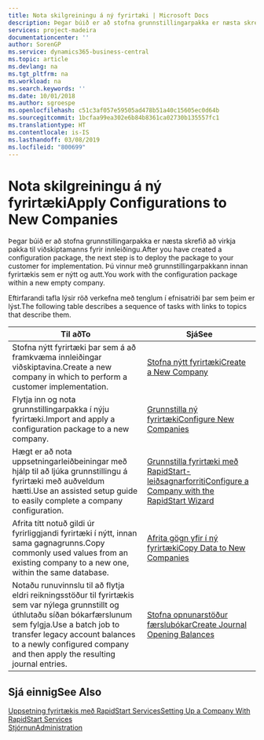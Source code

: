 ```yaml
---
title: Nota skilgreiningu á ný fyrirtæki | Microsoft Docs
description: Þegar búið er að stofna grunnstillingarpakka er næsta skrefið að virkja pakka til viðskiptamanns fyrir innleiðingu. Grunnstillingin er notuð með nýju auðu fyrirtæki.
services: project-madeira
documentationcenter: ''
author: SorenGP
ms.service: dynamics365-business-central
ms.topic: article
ms.devlang: na
ms.tgt_pltfrm: na
ms.workload: na
ms.search.keywords: ''
ms.date: 10/01/2018
ms.author: sgroespe
ms.openlocfilehash: c51c3af057e59505ad478b51a40c15605ec0d64b
ms.sourcegitcommit: 1bcfaa99ea302e6b84b8361ca02730b135557fc1
ms.translationtype: HT
ms.contentlocale: is-IS
ms.lasthandoff: 03/08/2019
ms.locfileid: "800699"
---
```

# <a name="apply-configurations-to-new-companies"></a><span data-ttu-id="65d36-104">Nota skilgreiningu á ný fyrirtæki</span><span class="sxs-lookup"><span data-stu-id="65d36-104">Apply Configurations to New Companies</span></span>
<span data-ttu-id="65d36-105">Þegar búið er að stofna grunnstillingarpakka er næsta skrefið að virkja pakka til viðskiptamanns fyrir innleiðingu.</span><span class="sxs-lookup"><span data-stu-id="65d36-105">After you have created a configuration package, the next step is to deploy the package to your customer for implementation.</span></span> <span data-ttu-id="65d36-106">Þú vinnur með grunnstillingarpakkann innan fyrirtækis sem er nýtt og autt.</span><span class="sxs-lookup"><span data-stu-id="65d36-106">You work with the configuration package within a new empty company.</span></span>  

 <span data-ttu-id="65d36-107">Eftirfarandi tafla lýsir röð verkefna með tenglum í efnisatriði þar sem þeim er lýst.</span><span class="sxs-lookup"><span data-stu-id="65d36-107">The following table describes a sequence of tasks with links to topics that describe them.</span></span>

|<span data-ttu-id="65d36-108">**Til að**</span><span class="sxs-lookup"><span data-stu-id="65d36-108">**To**</span></span>|<span data-ttu-id="65d36-109">**Sjá**</span><span class="sxs-lookup"><span data-stu-id="65d36-109">**See**</span></span>|  
|------------|-------------|  
|<span data-ttu-id="65d36-110">Stofna nýtt fyrirtæki þar sem á að framkvæma innleiðingar viðskiptavina.</span><span class="sxs-lookup"><span data-stu-id="65d36-110">Create a new company in which to perform a customer implementation.</span></span>|[<span data-ttu-id="65d36-111">Stofna nýtt fyrirtæki</span><span class="sxs-lookup"><span data-stu-id="65d36-111">Create a New Company</span></span>](admin-how-to-create-a-new-company.md)|  
|<span data-ttu-id="65d36-112">Flytja inn og nota grunnstillingarpakka í nýju fyrirtæki.</span><span class="sxs-lookup"><span data-stu-id="65d36-112">Import and apply a configuration package to a new company.</span></span>|[<span data-ttu-id="65d36-113">Grunnstilla ný fyrirtæki</span><span class="sxs-lookup"><span data-stu-id="65d36-113">Configure New Companies</span></span>](admin-how-to-configure-new-companies.md)|  
|<span data-ttu-id="65d36-114">Hægt er að nota uppsetningarleiðbeiningar með hjálp til að ljúka grunnstillingu á fyrirtæki með auðveldum hætti.</span><span class="sxs-lookup"><span data-stu-id="65d36-114">Use an assisted setup guide to easily complete a company configuration.</span></span>|[<span data-ttu-id="65d36-115">Grunnstilla fyrirtæki með RapidStart-leiðsagnarforriti</span><span class="sxs-lookup"><span data-stu-id="65d36-115">Configure a Company with the RapidStart Wizard</span></span>](admin-how-to-configure-a-company-with-the-rapidstart-wizard.md)|
|<span data-ttu-id="65d36-116">Afrita títt notuð gildi úr fyrirliggjandi fyrirtæki í nýtt, innan sama gagnagrunns.</span><span class="sxs-lookup"><span data-stu-id="65d36-116">Copy commonly used values from an existing company to a new one, within the same database.</span></span>|[<span data-ttu-id="65d36-117">Afrita gögn yfir í ný fyrirtæki</span><span class="sxs-lookup"><span data-stu-id="65d36-117">Copy Data to New Companies</span></span>](admin-how-to-copy-data-to-new-companies.md)|  
|<span data-ttu-id="65d36-118">Notaðu runuvinnslu til að flytja eldri reikningsstöður til fyrirtækis sem var nýlega grunnstillt og úthlutaðu síðan bókarfærslunum sem fylgja.</span><span class="sxs-lookup"><span data-stu-id="65d36-118">Use a batch job to transfer legacy account balances to a newly configured company and then apply the resulting journal entries.</span></span>|[<span data-ttu-id="65d36-119">Stofna opnunarstöður færslubókar</span><span class="sxs-lookup"><span data-stu-id="65d36-119">Create Journal Opening Balances</span></span>](admin-how-to-create-journal-opening-balances.md)|  

## <a name="see-also"></a><span data-ttu-id="65d36-120">Sjá einnig</span><span class="sxs-lookup"><span data-stu-id="65d36-120">See Also</span></span>  
[<span data-ttu-id="65d36-121">Uppsetning fyrirtækis með RapidStart Services</span><span class="sxs-lookup"><span data-stu-id="65d36-121">Setting Up a Company With RapidStart Services</span></span>](admin-set-up-a-company-with-rapidstart.md)  
[<span data-ttu-id="65d36-122">Stjórnun</span><span class="sxs-lookup"><span data-stu-id="65d36-122">Administration</span></span>](admin-setup-and-administration.md)
